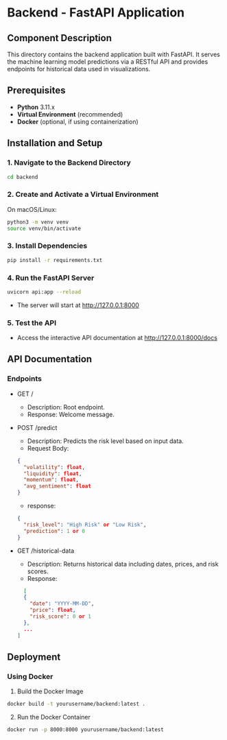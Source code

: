 # Backend - FastAPI Application

## Component Description

This directory contains the backend application built with FastAPI. It serves the machine learning model predictions via a RESTful API and provides endpoints for historical data used in visualizations.

## Prerequisites

- **Python** 3.11.x
- **Virtual Environment** (recommended)
- **Docker** (optional, if using containerization)

## Installation and Setup

### 1. Navigate to the Backend Directory

```bash
cd backend
```

### 2. Create and Activate a Virtual Environment
On macOS/Linux:

```bash
python3 -m venv venv
source venv/bin/activate
```

### 3. Install Dependencies

```bash
pip install -r requirements.txt
```

### 4. Run the FastAPI Server
```bash
uvicorn api:app --reload
```

- The server will start at http://127.0.0.1:8000

### 5. Test the API

- Access the interactive API documentation at http://127.0.0.1:8000/docs

## API Documentation
### Endpoints
- GET /

  - Description: Root endpoint.
  - Response: Welcome message.

- POST /predict
  - Description: Predicts the risk level based on input data.
  - Request Body:

  ```json
  {
    "volatility": float,
    "liquidity": float,
    "momentum": float,
    "avg_sentiment": float
  }
  ```

  - response:

  ```json
  {
    "risk_level": "High Risk" or "Low Risk",
    "prediction": 1 or 0
  }
  ```

- GET /historical-data

  - Description: Returns historical data including dates, prices, and risk scores.
  - Response:

  ```json
    [
    {
      "date": "YYYY-MM-DD",
      "price": float,
      "risk_score": 0 or 1
    },
    ...
  ]
  ```

## Deployment
### Using Docker

1. Build the Docker Image

```bash
docker build -t yourusername/backend:latest .
```

2. Run the Docker Container

```bash
docker run -p 8000:8000 yourusername/backend:latest
```

